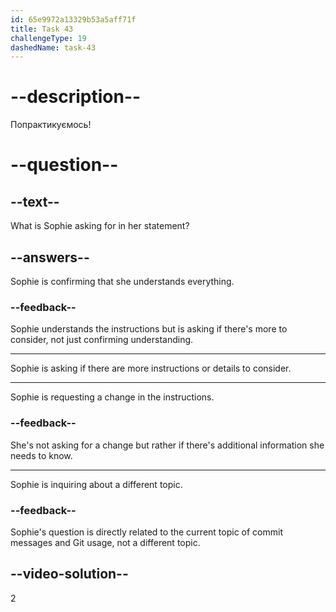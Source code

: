 ```yaml
---
id: 65e9972a13329b53a5aff71f
title: Task 43
challengeType: 19
dashedName: task-43
---
```


<!--
AUDIO REFERENCE:
Sophie: That sounds straightforward. Anything else I should keep in mind?
-->

# --description--

Попрактикуємось!

# --question--

## --text--

What is Sophie asking for in her statement?

## --answers--

Sophie is confirming that she understands everything.

### --feedback--

Sophie understands the instructions but is asking if there's more to consider, not just confirming understanding.

---

Sophie is asking if there are more instructions or details to consider.

---

Sophie is requesting a change in the instructions.

### --feedback--

She's not asking for a change but rather if there's additional information she needs to know.

---

Sophie is inquiring about a different topic.

### --feedback--

Sophie's question is directly related to the current topic of commit messages and Git usage, not a different topic.

## --video-solution--

2
